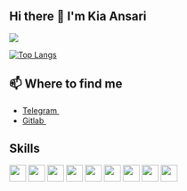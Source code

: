 ## Hi there 👋 I'm Kia Ansari



![](https://komarev.com/ghpvc/?username=amookia&style=flat-square)

[![Top Langs](https://github-readme-stats.vercel.app/api/top-langs/?username=amookia&layout=compact)](https://github.com/anuraghazra/github-readme-stats)

## 📫 Where to find me
*  <a href="https://t.me/holdyahead">Telegram </a><img src="https://simpleicons.org/icons/telegram.svg" width="15">
*  <a href="https://gitlab.com/amookia">Gitlab </a><img src="https://simpleicons.org/icons/gitlab.svg" width="15">
## Skills
<img src="https://simpleicons.org/icons/python.svg" width="30"> <img src="https://simpleicons.org/icons/django.svg" width="30"> <img src="https://simpleicons.org/icons/flask.svg" width="30"> <img src="https://simpleicons.org/icons/docker.svg" width="30"> <img src="https://simpleicons.org/icons/mongodb.svg" width="30"> <img src="https://simpleicons.org/icons/git.svg" width="30"> <img src="https://simpleicons.org/icons/go.svg" width="30"> <img src="https://simpleicons.org/icons/linux.svg" width="30"> <img src="https://simpleicons.org/icons/bootstrap.svg" width="30">
